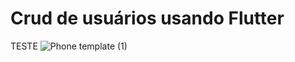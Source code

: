# Crud de usuários usando Flutter

TESTE
![Phone template (1)](https://user-images.githubusercontent.com/46230696/161647931-2dd0a9ea-5105-4fcc-ba9b-72c1ba457117.png)
